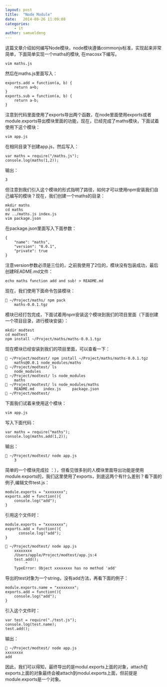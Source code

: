 ```yaml
---
layout: post
title:  "Node Module"
date:   2014-09-26 11:09:08
categories:  
    - it
author: samueldeng
---
```


这篇文章介绍如何编写Node模块，node模块遵循commonjs标准，实现起来非常简单，下面简单实现一个maths的模块, 在macosx下编写。

    vim maths.js

然后在maths.js里面写入：
	
	exports.add = function(a, b) {
		return a+b;
	}
	exports.sub = function(a, b) {
		return a-b;
	}

注意到代码里面使用了exports导出两个函数，在node里面使用exports或者module.exports导出模块里面的功能，现在，已经完成了maths模块，下面试着使用下这个模块：

	vim app.js

在相同目录下创建app.js，然后写入：
	
	var maths = require("/maths.js");
	console.log(maths(1,2));

输出：

	3
但注意到我们引入这个模块的形式指明了路径，如何才可以使用npm安装我们自己编写的模块？现在，我们创建一个maths的目录：
	
	mkdir maths
	cd maths
	mv ../maths.js index.js
	vim package.json

在package.json里面写入下面参数：
	
	{
  		"name": "maths",
  		"version": "0.0.1",
  		"private": true
	}

注意version参数必须是三位的，之前我使用了2位的，模块没有包装成功，最后创建README.md文件：
	
	echo maths function add and sub! > README.md

现在，我们使用下面命令包装模块：

	 ~/Project/maths/ npm pack
		maths-0.0.1.tgz
	
模块已经打包完成，下面试着用npm安装这个模块到我们的项目里面（下面创建一个项目目录，进行模块安装）：
	
	mkdir modtest
	cd modtest
	npm install ~/Project/maths/maths-0.0.1.tgz

现在模块已经安装到我们的项目里面，可以查看一下：

	 ~/Project/modtest/ npm install ~/Project/maths/maths-0.0.1.tgz
		maths@0.0.1 node_modules/maths
	 ~/Project/modtest/ ls
		node_modules
	 ~/Project/modtest/ ls node_modules
		maths
	 ~/Project/modtest/ ls node_modules/maths
		README.md    index.js     package.json
	 ~/Project/modtest/

下面我们试着来使用这个模块：

	vim app.js

写入下面代码：

	var maths = require("maths");
	console.log(maths.add(1,2));

输出：

	 ~/Project/modtest/ node app.js
		3

简单的一个模块完成拉 ：），但看见很多别的人模块里面导出功能是使用module.exports的，我们这里使用了exports，到底这两个有什么差别？看下面的例子,编辑文件test.js：
	
	module.exports = "xxxxxxxx";
	exports.add = function(){
		console.log("add");
	}
	
引用这个文件时：
	   
	module.exports = "xxxxxxxx";
    exports.add = function(){
          console.log("add");
    }
                        
	 ~/Project/modtest/ node app.js
		xxxxxxxx
		/Users/apple/Project/modtest/app.js:4
		test.add();
     		 ^
		TypeError: Object xxxxxxxx has no method 'add'

导出的test对象为一个string，没有add方法，再看下面的例子：
	
	module.exports.name = "xxxxxxxx";
	exports.add = function(){
    	console.log("add");
	}

引入这个文件时：
	
	var test = require("./test.js");
	console.log(test.name);
	test.add();

输出：

	 ~/Project/modtest/ node app.js
	xxxxxxxx
	add

因此，我们可以得知，最终导出的是modul.exports上面的对象，attach在exports上面的对象最终会被attach到modul.exports上面，但前提是module.exports是一个对象。
